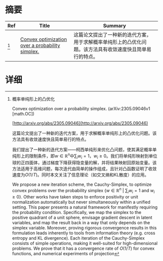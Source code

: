 # 摘要

| Ref | Title | Summary |
| --- | --- | --- |
| [^1] | [Convex optimization over a probability simplex.](http://arxiv.org/abs/2305.09046) | 这篇论文提出了一种新的迭代方案，用于求解概率单纯形上的凸优化问题。该方法具有收敛速度快且简单易行的特点。 |

# 详细

[^1]: 概率单纯形上的凸优化

    Convex optimization over a probability simplex. (arXiv:2305.09046v1 [math.OC])

    [http://arxiv.org/abs/2305.09046](http://arxiv.org/abs/2305.09046)

    这篇论文提出了一种新的迭代方案，用于求解概率单纯形上的凸优化问题。该方法具有收敛速度快且简单易行的特点。

    

    我们提出了一种新的迭代方案——柯西单纯形来优化凸问题，使其满足概率单纯形上的限制条件，即$w\in\mathbb{R}^n$中$\sum_i w_i=1$，$w_i\geq0$。我们将单纯形映射到单位球的正四面体，通过梯度下降获得隐变量的解，并将结果映射回原始变量。该方法适用于高维问题，每次迭代由简单的操作组成，且针对凸函数证明了收敛速度为${O}(1/T)$。同时本文关注了信息理论（如交叉熵和KL散度）的应用。

    We propose a new iteration scheme, the Cauchy-Simplex, to optimize convex problems over the probability simplex $\{w\in\mathbb{R}^n\ |\ \sum_i w_i=1\ \textrm{and}\ w_i\geq0\}$. Other works have taken steps to enforce positivity or unit normalization automatically but never simultaneously within a unified setting. This paper presents a natural framework for manifestly requiring the probability condition. Specifically, we map the simplex to the positive quadrant of a unit sphere, envisage gradient descent in latent variables, and map the result back in a way that only depends on the simplex variable. Moreover, proving rigorous convergence results in this formulation leads inherently to tools from information theory (e.g. cross entropy and KL divergence). Each iteration of the Cauchy-Simplex consists of simple operations, making it well-suited for high-dimensional problems. We prove that it has a convergence rate of ${O}(1/T)$ for convex functions, and numerical experiments of projection 
    

